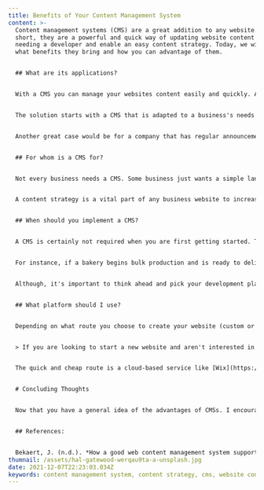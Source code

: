 ```yaml
---
title: Benefits of Your Content Management System
content: >-
  Content management systems (CMS) are a great addition to any website. In
  short, they are a powerful and quick way of updating website content without
  needing a developer and enable an easy content strategy. Today, we will cover
  what benefits they bring and how you can advantage of them.  


  ## What are its applications?  


  With a CMS you can manage your websites content easily and quickly. A great use case would be for an E-Commerce website that sells baked goods. Traditionally, to add new baked goods to this website a developer would need to be hired. This is a time-consuming and expensive service. Obviously, there is a better solution. 


  The solution starts with a CMS that is adapted to a business's needs. For businesses like our bakery, a CMS would allow site owners to add new baked goods or any other product to their website without a developer. Now we are talking! 


  Another great case would be for a company that has regular announcements on their website. With a CMS, they would be able to add new announcements whenever they like and see them live shortly after.  


  ## For whom is a CMS for? 


  Not every business needs a CMS. Some business just wants a simple landing page to give them an online presence and do not have product or service listings. However, there are less obvious and beneficial use cases for CMSs. The most advantageous part of having a CMS is to enable a content strategy.  


  A content strategy is a vital part of any business website to increase its traffic. If you would like to learn more about them, I wrote an article on why you need a [Web Content Strategy](https://www.devs-webshop.tech/blog/web_business_blog/posts/%20web-content-strategies-1/). In short, they increase your website's utility to customers by giving them a reason to visit your website. Without a content strategy, visitors have little reason to visit or return to your website. Trust me, this will pay in dividends through increasing conversion rates to your website.


  ## When should you implement a CMS? 


  A CMS is certainly not required when you are first getting started. The primary objective is to have a basic web presence that you can build off going forward. Later when you have thought about how your business could benefit from a CMS, you can begin implementing one. 


  For instance, if a bakery begins bulk production and is ready to deliver products on a larger scale they can start adding new product listings to their site.  In other cases, a blogger may need to set up a CMS to regularly post new articles to their website. In both cases, regular content updates can result in further website traffic and also increase your organic search results on search engines (Bekaert, n.d.). 


  Although, it's important to think ahead and pick your development platform wisely to ensure your website is capable of implementing a CMS that meets your specific business requirements. Unique you!


  ## What platform should I use?


  Depending on what route you choose to create your website (custom or cloud service) you'll encounter different ways of setting up a CMS. Some may result in increased development time and cost, while others are quick and cheap. 


  > If you are looking to start a new website and aren't interested in the details of implementing a CMS, I can help! Get in touch with me through my [contact form](https://www.devs-webshop.tech/contact/). 


  The quick and cheap route is a cloud-based service like [Wix](https://www.wix.com/html5bing/hiker-create-wix?utm_source=bing&utm_campaign=MS_Wix_NEW%5Ewix_English-x&experiment_id=wix%5Ebe%5E79783360752420%5Ewix&msclkid=54351382aa8f1907e3a4722fa1e5c727&utm_medium=cpc) or [Square Space](https://www.squarespace.com/website-design/?channel=pbr&subchannel=bing&campaign=pbr-dr-bing-ca-en-squarespace-core-e&subcampaign=(brand-core_squarespace_e)&&utm_source=bing&utm_medium=pbr&utm_campaign=pbr-dr-bing-ca-en-squarespace-core-e&utm_term=squarespace&gclid=114e81f9afab165c8218e054a425a4bb&gclsrc=3p.ds&msclkid=114e81f9afab165c8218e054a425a4bb&utm_content=brand-core&gclid=114e81f9afab165c8218e054a425a4bb&gclsrc=3p.ds). These are great if you aren't particular about how you want your web presence to appear. For those who want to stand out, a custom solution is best. Further, a custom solution also opens opportunities for more advanced features in the future. 


  # Concluding Thoughts 


  Now that you have a general idea of the advantages of CMSs. I encourage you to read more about CMSs so you can make an informed choice about how you would like to proceed. Of course, I encourage you to [reach out](https://www.devs-webshop.tech/contact/) if you need any information or help with setting up your website.


  ## References:


  Bekaert, J. (n.d.). *How a good web content management system supports SEO*. Amplexor. Retrieved December 5, 2021, from https://blog.amplexor.com/how-a-good-web-content-management-system-supports-seo
thumnail: /assets/hal-gatewood-werqau9ta-a-unsplash.jpg
date: 2021-12-07T22:23:03.034Z
keywords: content management system, content strategy, cms, website content
---
```


